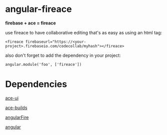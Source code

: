 angular-fireace
===============
__firebase + ace = fireace__

use fireace to have collaborative editing that's as easy as using an html tag:

```
<fireace firebaseurl="https://<your-project>.firebaseio.com/codecollab/myhash"></fireace>
```

also don't forget to add the dependency in your project:

```
angular.module('foo', ['fireace'])
```

Dependencies
============
[ace-ui](https://github.com/angular-ui/ui-ace)

[ace-builds](https://github.com/ajaxorg/ace-builds/)

[angularFire](https://github.com/firebase/angularFire)

[angular](https://github.com/angular/angular.js)
